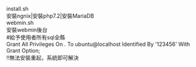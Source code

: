 install.sh  
安裝ngnix|安裝php7.2|安裝MariaDB  
webmin.sh  
安裝webmin後台  
#給予使用者所有sql全縣  
Grant All Privileges On *.* To ubuntu@localhost Identified By '123456' With Grant Option;  
!!無法安裝重起，系統即可解決  